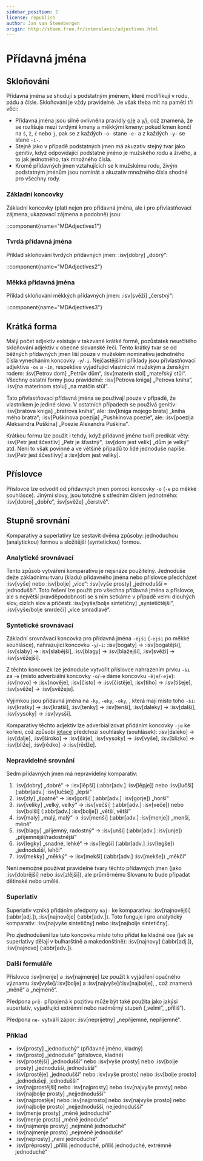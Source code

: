 ```yaml
---
sidebar_position: 2
license: republish
author: Jan van Steenbergen
origin: http://steen.free.fr/interslavic/adjectives.html
---
```


# Přídavná jména

## Skloňování

Přídavná jména se shodují s podstatným jménem, které modifikují v rodu, pádu a čísle. Skloňování je vždy pravidelné. Je však třeba mít na paměti tři věci:

- Přídavná jména jsou silně ovlivněna pravidly [o/e][1] a [y/i][2], což znamená, že se rozlišuje mezi tvrdými kmeny a měkkými kmeny: pokud kmen končí na `š`, `ž`, `č`  nebo `j`, pak se z každých `-o-` stane `-e-` a z každých `-y-` se stane `-i-`.
- Stejně jako v případě podstatných jmen má akuzativ stejný tvar jako genitiv, když odpovídající podstatné jméno je mužského rodu a živého, a to jak jednotného, tak množného čísla.
- Kromě přídavných jmen vztahujících se k mužskému rodu, živým podstatným jménům jsou nominát a akuzativ množného čísla shodné pro všechny rody.

### Základní koncovky

Základní koncovky (platí nejen pro přídavná jména, ale i pro přivlastňovací zájmena, ukazovací zájmena a podobně) jsou:

::component{name="MDAdjectives1"}

### Tvrdá přídavná jména

Příklad skloňování tvrdých přídavných jmen: :isv[dobry] „dobrý“:

::component{name="MDAdjectives2"}

### Měkká přídavná jména

Příklad skloňování měkkých přídavných jmen: :isv[svěži] „čerstvý“:

::component{name="MDAdjectives3"}

## Krátká forma

Malý počet adjektiv existuje v takzvané krátké formě, pozůstatek neurčitého skloňování adjektiv v obecné slovanské řeči. Tento krátký tvar se od běžných přídavných jmen liší pouze v mužském nominativu jednotného čísla vynecháním koncovky `-y`/`-i`. Nejčastějšími příklady jsou přivlastňovací adjektiva `-ov` a `-in`, respektive vyjadřující vlastnictví mužským a ženským rodem: :isv[Petrov dom] „Petrův dům“, :isv[materin stol] „mateřský stůl“. Všechny ostatní formy jsou pravidelné: :isv[Petrova kniga] „Petrova kniha“, :isv[na materinom stolu] „na matčin stůl“.

Tato přivlastňovací přídavná jména se používají pouze v případě, že vlastníkem je jediné slovo. V ostatních případech se používá genitiv: :isv[bratova kniga] „bratrova kniha“, ale: :isv[kniga mojego brata] „kniha mého bratra“; :isv[Puškinova poezija] „Pushkinova poezie“, ale: :isv[poezija Aleksandra Puškina] „Poezie Alexandra Puškina“.

Krátkou formu lze použít i tehdy, když přídavné jméno tvoří predikát věty: :isv[Petr jest ščestliv] „Petr je šťastný“, :isv[dom jest velik] „dům je velký“ atd. Není to však povinné a ve většině případů to lidé jednoduše napíše: :isv[Petr jest ščestlivy] a :isv[dom jest veliky].

## Příslovce

Příslovce lze odvodit od přídavných jmen pomocí koncovky `-o` (`-e` po měkké souhlásce). Jinými slovy, jsou totožné s středním číslem jednotného: :isv[dobro] „dobře“, :isv[svěže] „čerstvě“.

## Stupně srovnání

Komparativy a superlativy lze sestavit dvěma způsoby: jednoduchou (analytickou) formou a složitější (syntetickou) formou.

### Analytické srovnávací

Tento způsob vytváření komparativu je nejsnáze použitelný. Jednoduše dejte základnímu tvaru (kladu) přídavného jména nebo příslovce předcházet :isv[vyše] nebo :isv[bolje] „více“: :isv[vyše prosty] „jednodušší = jednodušší“. Toto řešení lze použít pro všechna přídavná jména a příslovce, ale s největší pravděpodobností se s ním setkáme v případě velmi dlouhých slov, cizích slov a příčestí: :isv[vyše/bolje sintetičny] „syntetičtější“, :isv[vyše/bolje smrdeči] „více smradlavé“.

### Syntetické srovnávací

Základní srovnávací koncovka pro přídavná jména `-ějši` (`-ejši` po měkké souhlásce), nahrazující koncovku `-y`/`-i`: :isv[bogaty] → :isv[bogatějši], :isv[slaby]  → :isv[slabějši], :isv[blagy]  → :isv[blažejši], :isv[svěži]  → :isv[svěžejši].

Z těchto koncovek lze jednoduše vytvořit příslovce nahrazením prvku `-ši` za `-e` (místo adverbiální koncovky `-o`/`-e` dáme koncovku `-ěje`/`-eje`): :isv[novo] → :isv[nověje], :isv[čisto]  → :isv[čistěje], :isv[tiho]  → :isv[tišeje], :isv[svěže] → :isv[svěžeje].

Výjimkou jsou přídavná jména na `-ky`, `-eky`, `-oky`, , která mají místo toho `-ši`: :isv[kratky] → :isv[kratši], :isv[tenky]  → :isv[tenši], :isv[daleky]  → :isv[dalši], :isv[vysoky]  → :isv[vysši].

Komparativy těchto adjektiv lze adverbializovat přidáním koncovky `-je` ke kořeni, což způsobí [iotace][3] předchozí souhlásky (souhlásek): :isv[daleko] → :isv[dalje], :isv[široko]  → :isv[širje], :isv[vysoky]  → :isv[vyše], :isv[blizko]  → :isv[bliže], :isv[rědko]  → :isv[rědže].

### Nepravidelné srovnání

Sedm přídavných jmen má nepravidelný komparativ:

1. :isv[dobry] „dobré“ → :isv[lěpši] (:abbr[adv.] :isv[lěpje]) nebo :isv[lučši] (:abbr[adv.] :isv[lučše]) „lepší“
2. :isv[zly] „špatné“ → :isv[gorši] (:abbr[adv.] :isv[gorje]) „horší“
3. :isv[veliky] „velký, velký“ → :isv[večši] (:abbr[adv.] :isv[veče]) nebo :isv[bolši] (:abbr[adv.] :isv[bolje]) „větší, větší“
4. :isv[maly] „malý, malý“ → :isv[menši] (:abbr[adv.] :isv[menje]) „menší, méně“
5. :isv[blagy] „příjemný, radostný“ → :isv[unši] (:abbr[adv.] :isv[unje]) „příjemnější/radostnější“
6. :isv[legky] „snadné, lehké“ → :isv[legši] (:abbr[adv.] :isv[legše]) „jednodušší, lehčí“
7. :isv[mekky] „měkký“ → :isv[mekši] (:abbr[adv.] :isv[mekše]) „měkčí“

Není nemožné používat pravidelné tvary těchto přídavných jmen (jako :isv[dobrějši] nebo :isv[zlějši]), ale průměrnému Slovanu to bude připadat dětinské nebo umělé.

### Superlativ

Superlativ vzniká přidáním předpony `naj-` ke komparativu: :isv[najnovějši] (:abbr[adj.]), :isv[najnověje] (:abbr[adv.]). Toto funguje i pro analytický komparativ: :isv[najvyše sintetičny] nebo :isv[najbolje sintetičny].

Pro zjednodušení lze tuto koncovku místo toho přidat ke kladné ose (jak se superlativy dělají v bulharštině a makedonštině): :isv[najnovy] (:abbr[adj.]), :isv[najnovo] (:abbr[adv.]).

### Další formuláře

Příslovce :isv[menje] a :isv[najmenje] lze použít k vyjádření opačného významu :isv[vyše]/:isv[bolje]  a :isv[najvyše]/:isv[najbolje], , což znamená „méně“ a „nejméně“.

Předpona `prě-` připojená k pozitivu může být také použita jako jakýsi superlativ, vyjadřující extrémní nebo nadměrný stupeň („velmi“, „příliš“).

Předpona `ne-` vytváří zápor: :isv[neprijetny] „nepříjemné, nepříjemné“.

### Příklad

- :isv[prosty] „jednoduchý“ (přídavné jméno, kladný)
- :isv[prosto] „jednoduše“ (příslovce, kladné)
- :isv[prostějši] „jednodušší“ nebo :isv[vyše prosty] nebo :isv[bolje prosty] „jednodušší, jednodušší“
- :isv[prostěje] „jednodušší“ nebo :isv[vyše prosto] nebo :isv[bolje prosto] „jednodušeji, jednodušší“
- :isv[najprostějši] nebo :isv[najprosty] nebo :isv[najvyše prosty] nebo :isv[najbolje prosty] „nejjednodušší“
- :isv[najprostěje] nebo :isv[najprosto] nebo :isv[najvyše prosto] nebo :isv[najbolje prosto] „nejjednodušší, nejjednodušší“
- :isv[menje prosty] „méně jednoduché“
- :isv[menje prosto] „méně jednoduše“
- :isv[najmenje prosty] „nejméně jednoduché“
- :isv[najmenje prosto] „nejméně jednoduše“
- :isv[neprosty] „není jednoduché“
- :isv[prěprosty] „příliš jednoduché, příliš jednoduché, extrémně jednoduché“

[1]: ../phonology.md#o--e

[2]: ../phonology.md#y--ie

[3]: ../phonology.md#iotation

